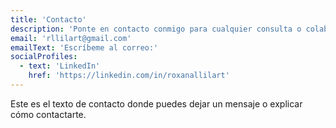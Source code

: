 ```yaml
---
title: 'Contacto'
description: 'Ponte en contacto conmigo para cualquier consulta o colaboración.'
email: 'rllilart@gmail.com'
emailText: 'Escríbeme al correo:'
socialProfiles:
  - text: 'LinkedIn'
    href: 'https://linkedin.com/in/roxanallilart'
---
```


Este es el texto de contacto donde puedes dejar un mensaje o explicar cómo contactarte.
